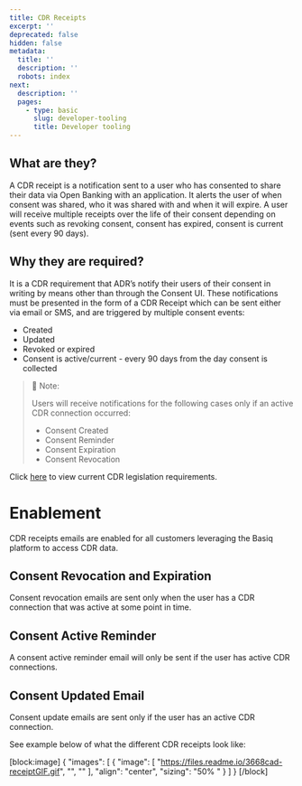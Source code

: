 ```yaml
---
title: CDR Receipts
excerpt: ''
deprecated: false
hidden: false
metadata:
  title: ''
  description: ''
  robots: index
next:
  description: ''
  pages:
    - type: basic
      slug: developer-tooling
      title: Developer tooling
---
```

## What are they?

A CDR receipt is a notification sent to a user who has consented to share their data via Open Banking with an application. It alerts the user of when consent was shared, who it was shared with and when it will expire. A user will receive multiple receipts over the life of their consent depending on events such as revoking consent, consent has expired, consent is current (sent every 90 days).

## Why they are required?

It is a CDR requirement that ADR’s notify their users of their consent in writing by means other than through the Consent UI. These notifications must be presented in the form of a CDR Receipt which can be sent either via email or SMS, and are triggered by multiple consent events:

- Created
- Updated
- Revoked or expired
- Consent is active/current - every 90 days from the day consent is collected

> 📘 Note: 
> 
> Users will receive notifications for the following cases only if an active CDR connection occurred:
> 
> - Consent Created
> - Consent Reminder
> - Consent Expiration
> - Consent Revocation

Click [here](https://www.legislation.gov.au/Series/F2020L00094) to view current CDR legislation requirements.

# Enablement

CDR receipts emails are enabled for all customers leveraging the Basiq platform to access CDR data. 

## Consent Revocation and Expiration

Consent revocation emails are sent only when the user has a CDR connection that was active at some point in time.

## Consent Active Reminder

A consent active reminder email will only be sent if the user has active CDR connections. 

## Consent Updated Email

Consent update emails are sent only if the user has an active CDR connection. 

See example below of what the different CDR receipts look like:

[block:image]
{
  "images": [
    {
      "image": [
        "https://files.readme.io/3668cad-receiptGIF.gif",
        "",
        ""
      ],
      "align": "center",
      "sizing": "50% "
    }
  ]
}
[/block]